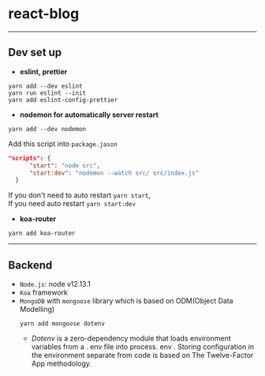 # react-blog

---
## Dev set up
- **eslint, prettier**
```
yarn add --dev eslint
yarn run eslint --init
yarn add eslint-config-prettier
```

- **nodemon for automatically server restart**

`yarn add --dev nodemon`

Add this script into `package.jason`
```json
"scripts": {
      "start": "node src",
      "start:dev": "nodemon --watch src/ src/index.js"
  }

```
If you don't need to auto restart `yarn start`, <br/>
If you need auto restart `yarn start:dev`

- **koa-router**
```
yarn add koa-router  
```

---
## Backend
- `Node.js`: node v12.13.1
- `Koa` framework
- `MongoDB` with `mongoose` library which is based on ODM(Object Data Modelling)
    ```
    yarn add mongoose dotenv
    ```
    * _Dotenv_ is a zero-dependency module that loads environment variables from a . env file into process. env . Storing configuration in the environment separate from code is based on The Twelve-Factor App methodology.
